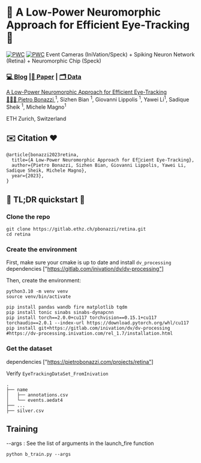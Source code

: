 #  👀 A Low-Power Neuromorphic Approach for Efficient Eye-Tracking   👀
[![PWC](https://img.shields.io/endpoint.svg?url=https://paperswithcode.com/badge/a-low-power-neuromorphic-approach-for/pupil-detection-on-ini-30)](https://paperswithcode.com/sota/pupil-detection-on-ini-30?p=a-low-power-neuromorphic-approach-for)
[![PWC](https://img.shields.io/endpoint.svg?url=https://paperswithcode.com/badge/a-low-power-neuromorphic-approach-for/pupil-tracking-on-ini-30)](https://paperswithcode.com/sota/pupil-tracking-on-ini-30?p=a-low-power-neuromorphic-approach-for)
Event Cameras (IniVation/Speck) + Spiking Neuron Network (Retina) + Neuromorphic Chip (Speck) 

### [💻 Blog](https://pietrobonazzi.com/projects/retina) |[📜 Paper](https://arxiv.org/pdf/2312.00425.pdf) | [🗂️ Data](https://pietrobonazzi.com/projects/retina)

[A Low-Power Neuromorphic Approach for Efficient Eye-Tracking](https://arxiv.org/abs/2307.07813)  
 [🧑🏻‍🚀 Pietro Bonazzi ](https://linkedin.com/in/pietrobonazzi)<sup>1</sup>,
 Sizhen Bian <sup>1</sup>,
 Giovanni Lippolis <sup>1</sup>,
 Yawei Li<sup>1</sup>,
 Sadique Sheik <sup>1</sup>,
 Michele Magno<sup>1</sup>  <br>

ETH Zurich, Switzerland  <br> 

## ✉️ Citation ❤️
```
@article{bonazzi2023retina,
  title={A Low-Power Neuromorphic Approach for Efcient Eye-Tracking},
  author={Pietro Bonazzi, Sizhen Bian, Giovanni Lippolis, Yawei Li, Sadique Sheik, Michele Magno},
  year={2023},
}
```
## 🚀 TL;DR quickstart 🚀

### Clone the repo

```
git clone https://gitlab.ethz.ch/pbonazzi/retina.git
cd retina
```


### Create the environment

First, make sure your cmake is up to date and install `dv_processing` dependencies ["https://gitlab.com/inivation/dv/dv-processing"]

Then, create the environment:

```
python3.10 -m venv venv
source venv/bin/activate

pip install pandas wandb fire matplotlib tqdm
pip install tonic sinabs sinabs-dynapcnn
pip install torch==2.0.0+cu117 torchvision==0.15.1+cu117 torchaudio==2.0.1 --index-url https://download.pytorch.org/whl/cu117
pip install git+https://gitlab.com/inivation/dv/dv-processing #https://dv-processing.inivation.com/rel_1.7/installation.html 
```


### Get the dataset
dependencies ["https://pietrobonazzi.com/projects/retina"]


Verify `EyeTrackingDataSet_FromInivation`

```
.
├── name
│   ├── annotations.csv
│   └── events.aedat4
├── ...
├── silver.csv
```


## Training
--args : See the list of arguments in the launch_fire function

```
python b_train.py --args
```

